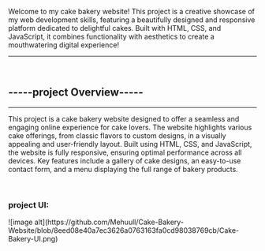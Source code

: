 <p>
Welcome to my cake bakery website! This project is a creative showcase of my web development skills, featuring a beautifully designed and responsive platform dedicated to delightful cakes. Built with HTML, CSS, and JavaScript, it combines functionality with aesthetics to create a mouthwatering digital experience!</p>
<hr>
<br>
<h2>-----project Overview-----</h2>
<hr>
<p>This project is a cake bakery website designed to offer a seamless and engaging online experience for cake lovers. The website highlights various cake offerings, from classic flavors to custom designs, in a visually appealing and user-friendly layout. Built using HTML, CSS, and JavaScript, the website is fully responsive, ensuring optimal performance across all devices. Key features include a gallery of cake designs, an easy-to-use contact form, and a menu displaying the full range of bakery products. </p>
<br>
<h3>project UI:</h3>
![image alt](https://github.com/Mehuull/Cake-Bakery-Website/blob/8eed08e40a7ec3626a0763163fa0cd98038769cb/Cake-Bakery-UI.png)
